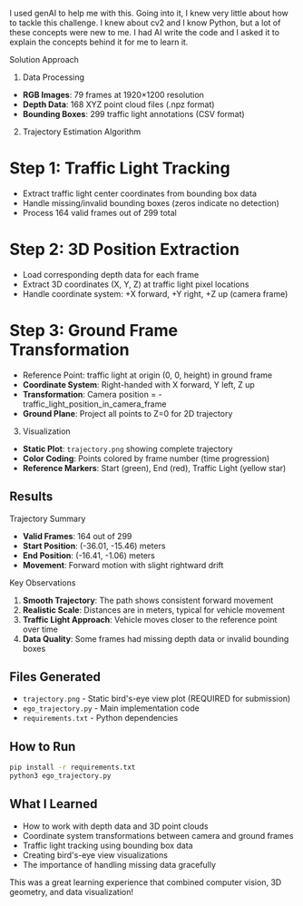 I used genAI to help me with this. Going into it, I knew very little about how to tackle this challenge. I knew about cv2 and I know Python, but a lot of these concepts were new to me. I had AI write the code and I asked it to explain the concepts behind it for me to learn it.


Solution Approach

 1. Data Processing
- **RGB Images**: 79 frames at 1920×1200 resolution
- **Depth Data**: 168 XYZ point cloud files (.npz format)
- **Bounding Boxes**: 299 traffic light annotations (CSV format)

 2. Trajectory Estimation Algorithm

# Step 1: Traffic Light Tracking
- Extract traffic light center coordinates from bounding box data
- Handle missing/invalid bounding boxes (zeros indicate no detection)
- Process 164 valid frames out of 299 total

# Step 2: 3D Position Extraction
- Load corresponding depth data for each frame
- Extract 3D coordinates (X, Y, Z) at traffic light pixel locations
- Handle coordinate system: +X forward, +Y right, +Z up (camera frame)

# Step 3: Ground Frame Transformation
- Reference Point: traffic light at origin (0, 0, height) in ground frame
- **Coordinate System**: Right-handed with X forward, Y left, Z up
- **Transformation**: Camera position = -traffic_light_position_in_camera_frame
- **Ground Plane**: Project all points to Z=0 for 2D trajectory

 3. Visualization
- **Static Plot**: `trajectory.png` showing complete trajectory
- **Color Coding**: Points colored by frame number (time progression)
- **Reference Markers**: Start (green), End (red), Traffic Light (yellow star)

## Results

 Trajectory Summary
- **Valid Frames**: 164 out of 299
- **Start Position**: (-36.01, -15.46) meters
- **End Position**: (-16.41, -1.06) meters
- **Movement**: Forward motion with slight rightward drift

 Key Observations
1. **Smooth Trajectory**: The path shows consistent forward movement
2. **Realistic Scale**: Distances are in meters, typical for vehicle movement
3. **Traffic Light Approach**: Vehicle moves closer to the reference point over time
4. **Data Quality**: Some frames had missing depth data or invalid bounding boxes

## Files Generated
- `trajectory.png` - Static bird's-eye view plot (REQUIRED for submission)
- `ego_trajectory.py` - Main implementation code
- `requirements.txt` - Python dependencies

## How to Run
```bash
pip install -r requirements.txt
python3 ego_trajectory.py
```

## What I Learned
- How to work with depth data and 3D point clouds
- Coordinate system transformations between camera and ground frames
- Traffic light tracking using bounding box data
- Creating bird's-eye view visualizations
- The importance of handling missing data gracefully

This was a great learning experience that combined computer vision, 3D geometry, and data visualization!